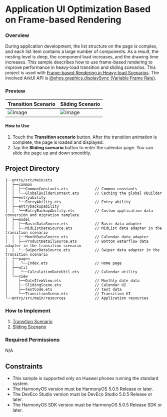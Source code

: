 # Application UI Optimization Based on Frame-based Rendering

### Overview

During application development, the list structure on the page is complex, and each list item contains a large number of components. As a result, the nesting level is deep, the component load increases, and the drawing time increases.
This sample describes how to use frame-based rendering to improve performance in heavy-load transition and sliding scenarios. This project is used with [Frame-based Rendering in Heavy-load Scenarios](https://developer.huawei.com/consumer/en/doc/best-practices/bpta-dispose-highly-loaded-component-render).
The involved ArkUI API is [@ohos.graphics.displaySync (Variable Frame Rate)](https://developer.huawei.com/consumer/en/doc/harmonyos-references/js-apis-graphics-displaysync#displaysynccreate).

### Preview

| Transition Scenario                                            | Sliding Scenario                                         |
|--------------------------------------------------|-----------------------------------------------|
| ![image](screenshots/device/TransitionScene_EN.gif)| ![image](screenshots/device/SlidingScene_EN.gif)|

#### How to Use

1. Touch the **Transition scenario** button. After the transition animation is complete, the page is loaded and displayed.
2. Tap the **Sliding scenario** button to enter the calendar page. You can slide the page up and down smoothly.

## Project Directory

``` 
├──entry/src/main/ets                          
│  ├──common
│  │  ├──CommonConstants.ets            // Common constants
│  │  └──GlobalBuilderContext.ets       // Caching the global @Builder
│  ├──entryability
│  │  └──EntryAbility.ets               // Entry ability
│  ├──entrybackupability
│  │  └──EntryBackupAbility.ets         // Custom application data conversion and migration template
│  ├──model                              
│  │  ├──BasicDataSource.ets            // Basic data adapter
│  │  ├──MidListDataSource.ets          // MidList data adapter in the transition scenario
│  │  ├──MonthDataSource.ets            // Calendar data adapter
│  │  ├──ProductDetailSource.ets        // Bottom waterflow data adapter in the transition scenario
│  │  └──SwiperDataSource.ets           // Swiper data adapter in the transition scenario
│  ├──pages
│  │   └──Index.ets                     // Home page
│  ├──util
│  │   └──CalculationDateUtil.ets       // Calendar utility
│  └──view                        
│     ├──DateItemView.ets               // Monthly date data
│     ├──SlidingScene.ets               // Calendar UI
│     ├──TestCode.ets                   // test data
│     └──TransitionScene.ets            // Transition UI
└──entry/src/main/resources             // Application resources
``` 

### How to Implement

1. [Transition Scenario](https://developer.huawei.com/consumer/en/doc/best-practices/bpta-dispose-highly-loaded-component-render#section5987133112411)
2. [Sliding Scenario](https://developer.huawei.com/consumer/en/doc/best-practices/bpta-dispose-highly-loaded-component-render#section15195122915243)

### Required Permissions

N/A

## Constraints

* This sample is supported only on Huawei phones running the standard system.
* The HarmonyOS version must be HarmonyOS 5.0.5 Release or later.
* The DevEco Studio version must be DevEco Studio 5.0.5 Release or later.
* The HarmonyOS SDK version must be HarmonyOS 5.0.5 Release SDK or later.
